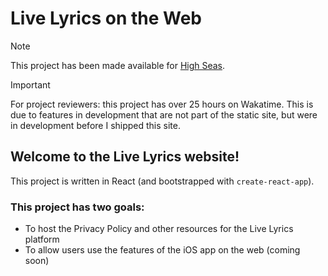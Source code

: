 # Live Lyrics on the Web

> [!NOTE]
> This project has been made available for [High Seas](highseas.hackclub.com).

> [!IMPORTANT]
> For project reviewers: this project has over 25 hours on Wakatime. This is due to features in development that are not part of the static site, but were in development before I shipped this site.

## Welcome to the Live Lyrics website! 
This project is written in React (and bootstrapped with `create-react-app`). 

### This project has two goals:
- To host the Privacy Policy and other resources for the Live Lyrics platform
- To allow users use the features of the iOS app on the web (coming soon)
